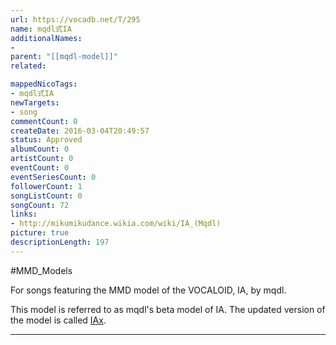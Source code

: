```yaml
---
url: https://vocadb.net/T/295
name: mqdl式IA
additionalNames: 
- 
parent: "[[mqdl-model]]"
related:

mappedNicoTags:
- mqdl式IA
newTargets:
- song
commentCount: 0
createDate: 2016-03-04T20:49:57
status: Approved
albumCount: 0
artistCount: 0
eventCount: 0
eventSeriesCount: 0
followerCount: 1
songListCount: 0
songCount: 72
links: 
- http://mikumikudance.wikia.com/wiki/IA_(Mqdl)
picture: true
descriptionLength: 197
---
```


#MMD_Models

For songs featuring the MMD model of the VOCALOID, IA, by mqdl.

This model is referred to as mqdl's beta model of IA. The updated version of the model is called [IAx](http://vocadb.net/T/201/iax).

---


